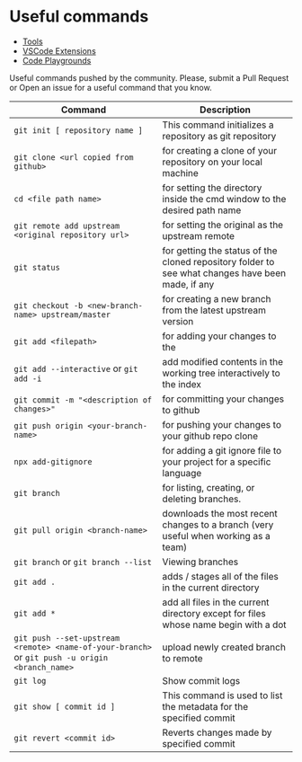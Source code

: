 # Useful commands

- [Tools](README.md)
- [VSCode Extensions](vscode-extensions.md)
- [Code Playgrounds](code-playgrounds.md)

Useful commands pushed by the community. Please, submit a Pull Request or Open an issue for a useful command that you know.

| Command                                                                                        | Description                                                                                       |
| ---------------------------------------------------------------------------------------------- | ------------------------------------------------------------------------------------------------- |
| `git init [ repository name ]`                                                                 | This command initializes a repository as git repository                                           |
| `git clone <url copied from github>`                                                           | for creating a clone of your repository on your local machine                                     |
| `cd <file path name>`                                                                          | for setting the directory inside the cmd window to the desired path name                          |
| `git remote add upstream <original repository url>`                                            | for setting the original as the upstream remote                                                   |
| `git status`                                                                                   | for getting the status of the cloned repository folder to see what changes have been made, if any |
| `git checkout -b <new-branch-name> upstream/master`                                            | for creating a new branch from the latest upstream version                                        |
| `git add <filepath>`                                                                           | for adding your changes to the <filepath>                                                         |
| `git add --interactive` or `git add -i`                                                        | add modified contents in the working tree interactively to the index                              |
| `git commit -m "<description of changes>"`                                                     | for committing your changes to github                                                             |
| `git push origin <your-branch-name>`                                                           | for pushing your changes to your github repo clone                                                |
| `npx add-gitignore`                                                                            | for adding a git ignore file to your project for a specific language                              |
| `git branch`                                                                                   | for listing, creating, or deleting branches.                                                      |
| `git pull origin <branch-name>`                                                                | downloads the most recent changes to a branch (very useful when working as a team)                |
| `git branch` or `git branch --list`                                                            | Viewing branches                                                                                  |
| `git add .`                                                                                    | adds / stages all of the files in the current directory                                           |
| `git add *`                                                                                    | add all files in the current directory except for files whose name begin with a dot               |
| `git push --set-upstream <remote> <name-of-your-branch>` or `git push -u origin <branch_name>` | upload newly created branch to remote                                                             |
| `git log`                                                                                      | Show commit logs                                                                                  |
| `git show [ commit id ]`                                                                       | This command is used to list the metadata for the specified commit                                |
| `git revert <commit id>`                                                                       | Reverts changes made by specified commit                                                          |
